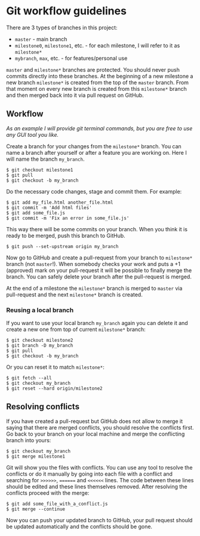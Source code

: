 # Git workflow guidelines

There are 3 types of branches in this project:
 - `master` - main branch
 - `milestone0`, `milestone1`, etc. - for each milestone, I will refer to it as `milestone*`
 - `mybranch`, `max`, etc. - for features/personal use

`master` and `milestone*` branches are protected. You should never push commits directly into these branches.
At the beginning of a new milestone a new branch `milestone*` is created from the top of the `master` branch.
From that moment on every new branch is created from this `milestone*` branch and then merged back into it via pull request on GitHub.

## Workflow

_As an example I will provide git terminal commands, but you are free to use any GUI tool you like._

Create a branch for your changes from the `milestone*` branch. You can name a branch after yourself or after a feature you are working on. Here I will name the branch `my_branch`.
```shell
$ git checkout milestone1
$ git pull
$ git checkout -b my_branch
```
Do the necessary code changes, stage and commit them. For example:
```shell
$ git add my_file.html another_file.html
$ git commit -m 'Add html files'
$ git add some_file.js
$ git commit -m 'Fix an error in some_file.js'
```
This way there will be some commits on your branch.
When you think it is ready to be merged, push this branch to GitHub.
```shell
$ git push --set-upstream origin my_branch
```
Now go to GitHub and create a pull-request from your branch to `milestone*` branch (not `master`!).
When somebody checks your work and puts a +1 (approved) mark on your pull-request it will be possible to finally merge the branch.
You can safely delete your branch after the pull-request is merged.

At the end of a milestone the `milestone*` branch is merged to `master` via pull-request and the next `milestone*` branch is created.

### Reusing a local branch

If you want to use your local branch `my_branch` again you can delete it and create a new one from top of current `milestone*` branch:
```shell
$ git checkout milestone2
$ git branch -D my_branch
$ git pull
$ git checkout -b my_branch
```
Or you can reset it to match `milestone*`:
```shell
$ git fetch --all
$ git checkout my_branch
$ git reset --hard origin/milestone2
```

## Resolving conflicts

If you have created a pull-request but GitHub does not allow to merge it saying that there are merged conflicts, you should resolve the conflicts first.
Go back to your branch on your local machine and merge the conflicting branch into yours:
```shell
$ git checkout my_branch
$ git merge milestone1
```
Git will show you the files with conflicts. You can use any tool to resolve the conflicts or do it manually by going into each file with a conflict and searching for `>>>>>>`, `======` and `<<<<<<` lines.
The code between these lines should be edited and these lines themselves removed.
After resolving the conflicts proceed with the merge:
```shell
$ git add some_file_with_a_conflict.js
$ git merge --continue
```
Now you can push your updated branch to GitHub, your pull request should be updated automatically and the conflicts should be gone.